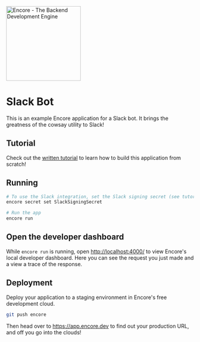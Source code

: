 <img width="200px" src="https://encore.dev/assets/branding/logo/logo.svg" alt="Encore - The Backend Development Engine" />

# Slack Bot

This is an example Encore application for a Slack bot. It brings the greatness of the cowsay utility to Slack!

## Tutorial

Check out the [written tutorial](https://encore.dev/docs/tutorials/slack-bot) to learn how to build this application from scratch!

## Running

```bash
# To use the Slack integration, set the Slack signing secret (see tutorial above).
encore secret set SlackSigningSecret

# Run the app
encore run
```

## Open the developer dashboard

While `encore run` is running, open <http://localhost:4000/> to view Encore's local developer dashboard.
Here you can see the request you just made and a view a trace of the response.

## Deployment

Deploy your application to a staging environment in Encore's free development cloud.

```bash
git push encore
```

Then head over to <https://app.encore.dev> to find out your production URL, and off you go into the clouds!
